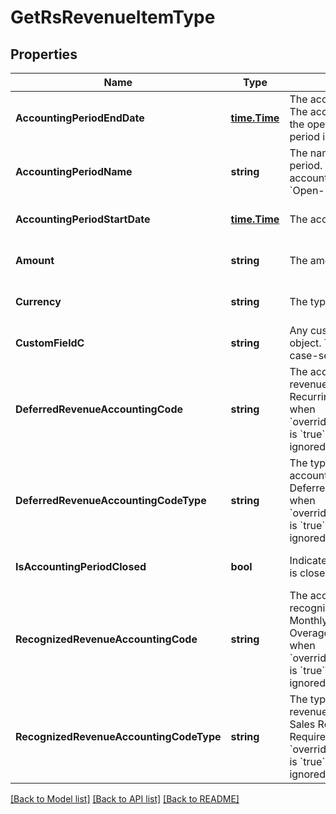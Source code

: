 # GetRsRevenueItemType

## Properties
Name | Type | Description | Notes
------------ | ------------- | ------------- | -------------
**AccountingPeriodEndDate** | [**time.Time**](time.Time.md) | The accounting period end date. The accounting period end date of the open-ended accounting period is null.  | [optional] [default to null]
**AccountingPeriodName** | **string** | The name of the accounting period. The open-ended accounting period is named &#x60;Open-Ended&#x60;.  | [optional] [default to null]
**AccountingPeriodStartDate** | [**time.Time**](time.Time.md) | The accounting period start date.  | [optional] [default to null]
**Amount** | **string** | The amount of the revenue item.  | [optional] [default to null]
**Currency** | **string** | The type of currency used.  | [optional] [default to null]
**CustomFieldC** | **string** | Any custom fields defined for this object. The custom field name is case-sensitive.  | [optional] [default to null]
**DeferredRevenueAccountingCode** | **string** | The accounting code for deferred revenue, such as Monthly Recurring Liability. Required only when &#x60;overrideChargeAccountingCodes&#x60; is &#x60;true&#x60;. Otherwise, this value is ignored.  | [optional] [default to null]
**DeferredRevenueAccountingCodeType** | **string** | The type of the deferred revenue accounting code, such as Deferred Revenue. Required only when &#x60;overrideChargeAccountingCodes&#x60; is &#x60;true&#x60;. Otherwise, this value is ignored.  | [optional] [default to null]
**IsAccountingPeriodClosed** | **bool** | Indicates if the accounting period is closed or open.  | [optional] [default to null]
**RecognizedRevenueAccountingCode** | **string** | The accounting code for recognized revenue, such as Monthly Recurring Charges or Overage Charges. Required only when &#x60;overrideChargeAccountingCodes&#x60; is &#x60;true&#x60;. Otherwise, the value is ignored.  | [optional] [default to null]
**RecognizedRevenueAccountingCodeType** | **string** | The type of the recognized revenue accounting code, such as Sales Revenue or Sales Discount. Required only when &#x60;overrideChargeAccountingCodes&#x60; is &#x60;true&#x60;. Otherwise, this value is ignored.  | [optional] [default to null]

[[Back to Model list]](../README.md#documentation-for-models) [[Back to API list]](../README.md#documentation-for-api-endpoints) [[Back to README]](../README.md)


